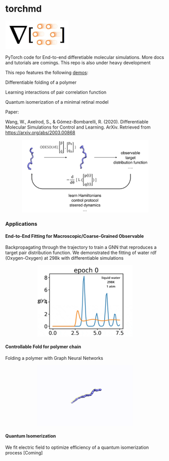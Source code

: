 # torchmd
<p align="left">
  <img src="assets/logo.jpg" width="200">
</p> 

PyTorch code for End-to-end differetiable molecular simulations. More docs and tutorials are comings. This repo is also under heavy development 

This repo features the following [demos](https://github.com/wwang2/torchmd/tree/master/demo):

Differentiable folding of a polymer 

Learning interactions of pair correlation function

Quantum isomerization of a minimal retinal model 

Paper: 

Wang, W., Axelrod, S., & Gómez-Bombarelli, R. (2020). Differentiable Molecular Simulations for Control and Learning. ArXiv. Retrieved from https://arxiv.org/abs/2003.00868

<p align="center">
  <img src="assets/schematic.jpg" width="400">
</p>

### Applications

#### End-to-End Fitting for Macroscopic/Coarse-Grained Observable 
Backpropagating through the trajectory to train a GNN that reproduces a target pair distribution function.
We demonstrated the fitting of water rdf (Oxygen-Oxygen) at 298k with differentiable simulations
<p align="center">
  <img src="assets/water_gnn_rdf_298k.gif" width="300">
</p>


#### Controllable Fold for polymer chain 
Folding a polymer with Graph Neural Networks 

<p align="center">
  <img src="assets/fold.gif" width="300">
</p>


#### Quantum Isomerization 

We fit electric field to optimize efficiency of a quantum isomerization process [Coming]



